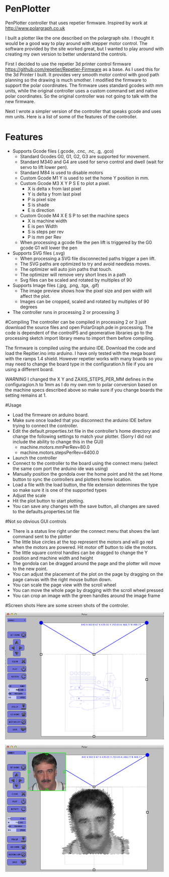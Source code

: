 # PenPlotter
PenPlotter controller that uses repetier firmware. Inspired by work at http://www.polargraph.co.uk

I built a plotter like the one described on the polargraph site. I thought it would be a good way to play around with stepper motor control. The software provided by the site worked great, but I wanted to play around with creating my own version to better understand the controls.

First I decided to use the repetier 3d printer control firmware https://github.com/repetier/Repetier-Firmware as a base. As I used this for the 3d Printer I built. It provides very smooth motor control with good path planning so the drawing is much smother. I modified the firmware to support the polar coordinates. The firmware uses standard gcodes with mm units, while the original controller uses a custom command set and native polar coordinates.  So the original controller was not going to talk with the new firmware.

Next I wrote a simpler version of the controller that speaks gcode and uses mm units. Here is a list of some of the features of the controller.

# Features
- Supports Gcode files (.gcode, .cnc, .nc, .g, .gco)
  - Standard Gcodes G0, G1, G2, G3 are supported for movement.
  - Standard M340 and G4 are used for servo control and dwell (wait for servo to lift lower pen).
  - Standard M84 is used to disable motors
  - Custom Gcode M1 Y is used to set the home Y position in mm.
  - Custom Gcode M3 X Y P S E to plot a pixel.
    - X is delta x from last pixel
    - Y is delta y from last pixel
    - P is pixel size
    - S is shade
    - E is direction
  - Custom Gcode M4 X E S P to set the machine specs
    - X is machine width
    - E is pen Width
    - S is steps per rev
    - P is mm per Rev
  - When processing a gcode file the pen lift is triggered by the G0 gcode G1 will lower the pen
- Supports SVG files (.svg)
  - When processing a SVG file disconnected paths trigger a pen lift. 
  - The SVG paths are optimized to try and avoid needless moves.
  - The optimizer will auto join paths that touch.
  - The optimizer will remove very short lines in a path
  - Svg files can be scaled and rotated by multiples of 90 
- Supports Image files (.jpg, .png, .tga, .gif)
  - The image preview shows how the pixel size and pen width will affect the plot.
  - Images can be cropped, scaled and rotated by multiples of 90 degrees
- The controller runs in processing 2 or processing 3

#Compiling
The controller can be compiled in processing 2 or 3 just download the source files and open PolarGraph.pde in processing.
The code is dependent of the controlP5 and geomerative libraries go to the processing sketch import library menu to import them before compiling.

The firmware is compiled using the arduino IDE. Download the code and load the Repitier.ino into arduino. I have only tested with the mega board with the ramps 1.4 shield. However repetier works with many boards so you may need to change the board type in the configuration.h file if you are using a different board.

*WARNING* I changed the X Y and ZAXIS_STEPS_PER_MM defines in the configuragion.h to 1mm as I do my own mm to polar conversion based on the machine specs described above so make sure if you change boards the setting remains at 1.

#Usage
- Load the firmware on arduino board.
- Make sure once loaded that you disconnect the arduino IDE before trying to connect the controller.
- Edit the default.properties.txt file in the controller’s home directory and change the following settings to match your plotter. (Sorry I did not include the ability to change this in the GUI)
  - machine.motors.mmPerRev=80.0
  - machine.motors.stepsPerRev=6400.0  
- Launch the controller 
- Connect to the controller to the board using the connect menu (select the same com port the arduino ide was using)
- Manually position the gondola over the home point and hit the set Home button to sync the controllers and plotters home location.
- Load a file with the load button, the file extension determines the type so make sure it is one of the supported types
- Adjust the scale 
- Hit the plot button to start plotting.
- You can save any changes with the save button, all changes are saved to the defaults.properties.txt file

#Not so obvious GUI controls 
-	There is a status line right under the connect menu that shows the last command sent to the plotter
-	The little blue circles at the top represent the motors and will go red when the motors are powered. Hit motor off button to idle the motors.
-	The little square control handles can be dragged to change the Y position and machine width and height
-	The gondola can be dragged around the page and the plotter will move to the new point.
-	You can adjust the placement of the plot on the page by dragging on the page canvas with the right mouse button down.
-	You can scale the page view with the scroll wheel
-	You can move the whole page by dragging with the scroll wheel pressed
-	You can crop an image with the green handles around the image frame

#Screen shots
Here are some screen shots of the controler.

![Svg Plot](/ScreenShots/svgScreenShot.png?raw=true)


![Png Plot](/ScreenShots/pngScreenShot.png?raw=true)
